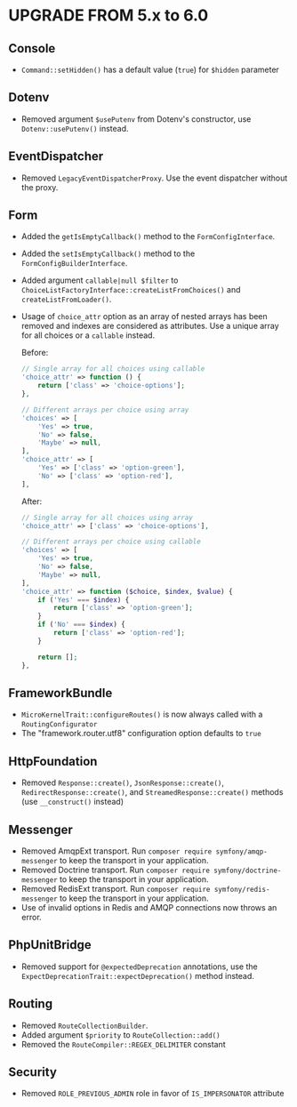 UPGRADE FROM 5.x to 6.0
=======================

Console
-------

 * `Command::setHidden()` has a default value (`true`) for `$hidden` parameter

Dotenv
------

 * Removed argument `$usePutenv` from Dotenv's constructor, use `Dotenv::usePutenv()` instead.

EventDispatcher
---------------

 * Removed `LegacyEventDispatcherProxy`. Use the event dispatcher without the proxy.

Form
----

 * Added the `getIsEmptyCallback()` method to the `FormConfigInterface`.
 * Added the `setIsEmptyCallback()` method to the `FormConfigBuilderInterface`.
 * Added argument `callable|null $filter` to `ChoiceListFactoryInterface::createListFromChoices()` and `createListFromLoader()`.
 * Usage of `choice_attr` option as an array of nested arrays has been removed
   and indexes are considered as attributes. Use a unique array for all choices or a `callable` instead.

   Before:
   ```php
   // Single array for all choices using callable
   'choice_attr' => function () {
       return ['class' => 'choice-options'];
   },

   // Different arrays per choice using array
   'choices' => [
       'Yes' => true,
       'No' => false,
       'Maybe' => null,
   ],
   'choice_attr' => [
       'Yes' => ['class' => 'option-green'],
       'No' => ['class' => 'option-red'],
   ],
   ```

   After:
   ```php
   // Single array for all choices using array
   'choice_attr' => ['class' => 'choice-options'],

   // Different arrays per choice using callable
   'choices' => [
       'Yes' => true,
       'No' => false,
       'Maybe' => null,
   ],
   'choice_attr' => function ($choice, $index, $value) {
       if ('Yes' === $index) {
           return ['class' => 'option-green'];
       }
       if ('No' === $index) {
           return ['class' => 'option-red'];
       }

       return [];
   },
   ```

FrameworkBundle
---------------

 * `MicroKernelTrait::configureRoutes()` is now always called with a `RoutingConfigurator`
 * The "framework.router.utf8" configuration option defaults to `true`

HttpFoundation
--------------

 * Removed `Response::create()`, `JsonResponse::create()`,
   `RedirectResponse::create()`, and `StreamedResponse::create()` methods (use
   `__construct()` instead)

Messenger
---------

 * Removed AmqpExt transport. Run `composer require symfony/amqp-messenger` to keep the transport in your application.
 * Removed Doctrine transport. Run `composer require symfony/doctrine-messenger` to keep the transport in your application.
 * Removed RedisExt transport. Run `composer require symfony/redis-messenger` to keep the transport in your application.
 * Use of invalid options in Redis and AMQP connections now throws an error.

PhpUnitBridge
-------------

 * Removed support for `@expectedDeprecation` annotations, use the `ExpectDeprecationTrait::expectDeprecation()` method instead.

Routing
-------

 * Removed `RouteCollectionBuilder`.
 * Added argument `$priority` to `RouteCollection::add()`
 * Removed the `RouteCompiler::REGEX_DELIMITER` constant

Security
--------

 * Removed `ROLE_PREVIOUS_ADMIN` role in favor of `IS_IMPERSONATOR` attribute
